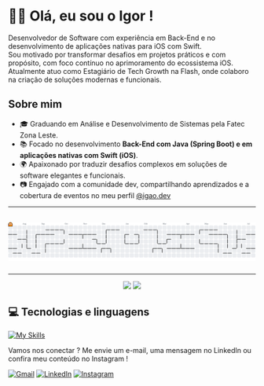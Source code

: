 # 👨‍💻 Olá, eu sou o Igor !
<p align="left">
Desenvolvedor de Software com experiência em Back-End e no desenvolvimento de aplicações nativas para iOS com Swift. <br>
Sou motivado por transformar desafios em projetos práticos e com propósito, com foco contínuo no aprimoramento do ecossistema iOS. <br>
Atualmente atuo como Estagiário de Tech Growth na Flash, onde colaboro na criação de soluções modernas e funcionais. 
</p>

## Sobre mim

- 🎓 Graduando em Análise e Desenvolvimento de Sistemas pela Fatec Zona Leste.
- 📚 Focado no desenvolvimento <strong>Back-End com Java (Spring Boot) e em aplicações nativas com Swift (iOS)</strong>.
- 🌍 Apaixonado por traduzir desafios complexos em soluções de software elegantes e funcionais.
- 📷 Engajado com a comunidade dev, compartilhando aprendizados e a cobertura de eventos no meu perfil [@igao.dev](https://www.instagram.com/igao.dev/) 

---

<br>

<picture>
  <source media="(prefers-color-scheme: dark)" srcset="https://raw.githubusercontent.com/eduardavieira-dev/eduardavieira-dev/output/pacman-contribution-graph-dark.svg">
  <source media="(prefers-color-scheme: light)" srcset="https://raw.githubusercontent.com/eduardavieira-dev/eduardavieira-dev/output/pacman-contribution-graph.svg">
  <img alt="pacman contribution graph" src="https://raw.githubusercontent.com/eduardavieira-dev/eduardavieira-dev/output/pacman-contribution-graph.svg">
</picture>

###
---

<p align="center">
  <img height="180em" src="https://github-readme-stats.vercel.app/api?username=igorwz&show_icons=true&theme=dracula&include_all_commits=true&count_private=true"/>
  <img height="180em" src="https://github-readme-stats.vercel.app/api/top-langs/?username=igorwz&layout=compact&langs_count=7&theme=dracula"/>
</p>

## 💻 Tecnologias e linguagens

[![My Skills](https://skillicons.dev/icons?i=swift,java,spring,docker,figma,git,github,mysql,postgres)](https://skillicons.dev)

<p align="left">
  Vamos nos conectar ? Me envie um e-mail, uma mensagem no LinkedIn ou confira meu conteúdo no Instagram !
</p>

<p align="left">
  <a href="https://mail.google.com/mail/?view=cm&fs=1&to=igormenezeswz@gmail.com" title="Gmail">
  <img src="https://img.shields.io/badge/-Gmail-FF0000?style=flat-square&labelColor=FF0000&logo=gmail&logoColor=white&link=LINK-DO-SEU-GMAIL" alt="Gmail"/></a>
  <a href="https://www.linkedin.com/in/igor-menezes-636b60239/" title="LinkedIn">
  <img src="https://img.shields.io/badge/-Linkedin-0e76a8?style=flat-square&logo=Linkedin&logoColor=white&link=LINK-DO-SEU-LINKEDIN" alt="LinkedIn"/></a>
  <a href="https://www.instagram.com/igao.dev/" title="Instagram">
  <img src="https://img.shields.io/badge/-Instagram-DF0174?style=flat-square&labelColor=DF0174&logo=instagram&logoColor=white&link=LINK-DO-SEU-INSTAGRAM" alt="Instagram"/></a>
</p>
